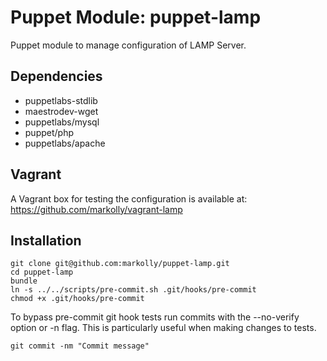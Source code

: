 # Puppet Module: puppet-lamp
Puppet module to manage configuration of LAMP Server.

## Dependencies
- puppetlabs-stdlib
- maestrodev-wget
- puppetlabs/mysql
- puppet/php
- puppetlabs/apache

## Vagrant
A Vagrant box for testing the configuration is available at:
https://github.com/markolly/vagrant-lamp

## Installation
```
git clone git@github.com:markolly/puppet-lamp.git
cd puppet-lamp
bundle
ln -s ../../scripts/pre-commit.sh .git/hooks/pre-commit
chmod +x .git/hooks/pre-commit
```

To bypass pre-commit git hook tests run commits with the --no-verify option or -n flag. This is particularly useful when making changes to tests.
```
git commit -nm "Commit message"
```
